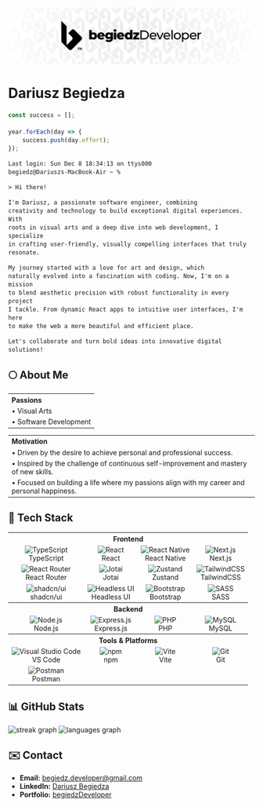 <div align="center">
  <img src="https://github.com/begiedz/begiedz/blob/main/img/bD24_Banner.png" />
</div>

# Dariusz Begiedza

```typescript
const success = [];

year.forEach(day => {
	success.push(day.effort);
});
```

<code>Last login: Sun Dec 8 18:34:13 on ttys000</code>
<br>
<code>begiedz@Dariuszs-MacBook-Air ~ %</code>

<code>> Hi there!</code>

<code>I'm Dariusz, a passionate software engineer, combining creativity and technology to build exceptional digital experiences. With roots in visual arts and a deep dive into web development, I specialize in crafting user-friendly, visually compelling interfaces that truly resonate.</code>

<code>My journey started with a love for art and design, which naturally evolved into a fascination with coding. Now, I'm on a mission to blend aesthetic precision with robust functionality in every project I tackle. From dynamic React apps to intuitive user interfaces, I'm here to make the web a more beautiful and efficient place.</code>

<code>Let's collaborate and turn bold ideas into innovative digital solutions!</code>

## 🌕 About Me

<table>
  <tr>
    <th align="left">Passions</th>
  </tr>
  <tr>
    <td>• Visual Arts</td>
  </tr>
  <tr>
    <td>• Software Development</td>
  </tr>
</table>

<table>
  <tr>
    <th align="left">Motivation</th>
  </tr>
  <tr>
    <td>
      • Driven by the desire to achieve personal and professional success.
    </td>
    <tr>
      <td>
        • Inspired by the challenge of continuous self-improvement and mastery of new skills.
      </td>
    </tr>
    <tr>
      <td>
        • Focused on building a life where my passions align with my career and personal happiness.
      </td>
  </tr>
</table>

## 🚀 Tech Stack

<table>
  <tr>
    <th colspan="4" align="center">Frontend</th>
  </tr>
  <tr>
    <td align="center">
      <img src="https://cdn.jsdelivr.net/gh/devicons/devicon@latest/icons/typescript/typescript-plain.svg" width="48" alt="TypeScript"><br>
      TypeScript
    </td>
    <td align="center">
      <img src="https://cdn.jsdelivr.net/gh/devicons/devicon@latest/icons/react/react-original.svg" width="48" alt="React"><br>
      React
    </td>
    <td align="center">
      <img src="https://cdn.jsdelivr.net/gh/devicons/devicon@latest/icons/react/react-original.svg" width="48" alt="React Native"><br>
      React Native
    </td>
    <td align="center">
      <img src="https://cdn.jsdelivr.net/gh/devicons/devicon@latest/icons/nextjs/nextjs-original.svg" width="48" alt="Next.js"><br>
      Next.js
    </td>
  </tr>
  <tr>
    <td align="center">
      <img src="https://cdn.jsdelivr.net/gh/devicons/devicon@latest/icons/reactrouter/reactrouter-original.svg" width="48" alt="React Router"><br>
      React Router
    </td>
    <td align="center">
      <img src="https://cdn.candycode.com/jotai/jotai-mascot.png" width="48" alt="Jotai"><br>
      Jotai
    </td>
    <td align="center">
      <img src="https://i.namu.wiki/i/lWcXbpCwKlTNMM2v_SiGVK5Q6XsnTOvH6txHs25DbpbP_XGDum3MfxpNHYDCGHxuqGeZaJ8PVZLWO9LJFGFGAA.webp" width="48" alt="Zustand"><br>
      Zustand
    </td>
    <td align="center">
      <img src="https://cdn.jsdelivr.net/gh/devicons/devicon@latest/icons/tailwindcss/tailwindcss-original.svg" width="48" alt="TailwindCSS"><br>
      TailwindCSS
    </td>
     </td>
  </tr>
    <td align="center">
      <img src="https://avatars.githubusercontent.com/u/139895814?s=200&v=4" width="48" alt="shadcn/ui"><br>
      shadcn/ui
    </td>
    <td align="center">
      <img src="https://seeklogo.com/images/H/headless-ui-logo-034B045C5C-seeklogo.com.png" width="48" alt="Headless UI"><br>
      Headless UI
    <td align="center">
      <img src="https://cdn.jsdelivr.net/gh/devicons/devicon@latest/icons/bootstrap/bootstrap-original.svg" width="48" alt="Bootstrap"><br>
      Bootstrap
    </td>
    <td align="center">
      <img src="https://cdn.jsdelivr.net/gh/devicons/devicon@latest/icons/sass/sass-original.svg" width="48" alt="SASS"><br>
      SASS
    </td>
  </tr>

  <tr>
    <th colspan="4" align="center">Backend</th>
  </tr>
  <tr>
    <td align="center">
      <img src="https://cdn.jsdelivr.net/gh/devicons/devicon@latest/icons/nodejs/nodejs-original.svg" width="48" alt="Node.js"><br>
      Node.js
    </td>
    <td align="center">
      <img src="https://skillicons.dev/icons?i=express" width="48" alt="Express.js"><br>
      Express.js
    </td>
    <td align="center">
      <img src="https://skillicons.dev/icons?i=php" width="48" alt="PHP"><br>
      PHP
    </td>
    <td align="center">
      <img src="https://skillicons.dev/icons?i=mysql" width="48" alt="MySQL"><br>
      MySQL
    </td>
  </tr>

  <tr>
    <th colspan="4" align="center">Tools & Platforms</th>
  </tr>
  <tr>
    <td align="center">
      <img src="https://cdn.jsdelivr.net/gh/devicons/devicon@latest/icons/vscode/vscode-original.svg"" width="48" alt="Visual Studio Code"><br>
      VS Code
    </td>
    <td align="center">
      <img src="https://cdn.jsdelivr.net/gh/devicons/devicon@latest/icons/npm/npm-original-wordmark.svg" width="48" alt="npm"><br>
      npm
    </td>
    <td align="center">
      <img src="https://cdn.jsdelivr.net/gh/devicons/devicon@latest/icons/vitejs/vitejs-original.svg" width="48" alt="Vite"><br>
      Vite
    </td>
    <td align="center">
      <img src="https://cdn.jsdelivr.net/gh/devicons/devicon@latest/icons/git/git-original.svg" width="48" alt="Git"><br>
      Git
    </td>
  </tr>
  <tr>
    <td align="center">
      <img src="https://cdn.jsdelivr.net/gh/devicons/devicon@latest/icons/postman/postman-plain.svg" width="48" alt="Postman"><br>
      Postman
    </td>
  </tr>
</table>

## 📊 GitHub Stats

<div>
  <img src="https://streak-stats.demolab.com?user=begiedz&locale=en&mode=weekly&theme=dark&hide_border=true&border_radius=5&date_format=j%20M%5B%20Y%5D" height="160" alt="streak graph"  />
  <img src="https://github-readme-stats.vercel.app/api/top-langs?username=begiedz&locale=en&hide_title=false&layout=compact&card_width=320&langs_count=8&theme=dark&hide_border=true" height="160" alt="languages graph"  />
</div>

## ✉️ Contact

- **Email:** [begiedz.developer@gmail.com](mailto:begiedz.developer@gmail.com)
- **LinkedIn:** [Dariusz Begiedza](https://www.linkedin.com/in/dariuszbegiedza/)
- **Portfolio:** [begiedzDeveloper](https://begiedz.vercel.app)
